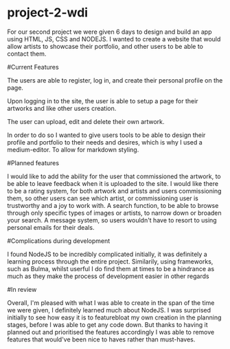# project-2-wdi

For our second project we were given 6 days to design and build an app using HTML, JS, CSS and NODEJS.
I wanted to create a website that would allow artists to showcase their portfolio, and other users to be able to contact them.


#Current Features

The users are able to register, log in, and create their personal profile on the page.

Upon logging in to the site, the user is able to setup a page for their artworks and like other users creation.

The user can upload, edit and delete their own artwork.

In order to do so I wanted to give users tools to be able to design their profile and portfolio to their needs and desires, which is why I used a medium-editor. To allow for markdown styling.

#Planned features

I would like to add the ability for the user that commissioned the artwork, to be able to leave feedback when it is uploaded to the site.
I would like there to be a rating system, for both artwork and artists and users commissioning them, so other users can see which artist, or commissioning user is trustworthy and a joy to work with.
A search function, to be able to browse through only specific types of images or artists, to narrow down or broaden your search.
A message system, so users wouldn't have to resort to using personal emails for their deals.

#Complications during development

I found NodeJS to be incredibly complicated initially, it was definitely a learning process through the entire project. Similarily, using frameworks, such as Bulma, whilst userful I do find them at times to be a hindrance as much as they make the process of development easier in other regards

#In review

Overall, I'm pleased with what I was able to create in the span of the time we were given, I definitely learned much about NodeJS. I was surprised initially to see how easy it is to featurebloat my own creation in the planning stages, before I was able to get any code down. But thanks to having it planned out and prioritised the features accordingly I was able to remove features that would've been nice to haves rather than must-haves.

